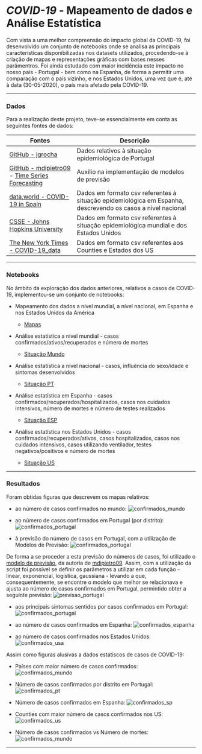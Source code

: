 # ***COVID-19*** - Mapeamento de dados e Análise Estatística

Com vista a uma melhor compreensão do impacto global da COVID-19, foi desenvolvido um conjunto de notebooks onde se analisa as principais características disponibilizadas nos datasets utilizados, procedendo-se à criação de mapas e representações gráficas com bases nesses parâmentros. Foi ainda estudado com maior incidência este impacto no nosso país - Portugal - bem como na Espanha, de forma a permitir uma comparação com o país vizinho, e nos Estados Unidos, uma vez que é, até à data (30-05-2020), o país mais afetado pela COVID-19.

---

### Dados
Para a realização deste projeto, teve-se essencialmente em conta as seguintes fontes de dados:

| Fontes  |  Descrição  |
| ------------------- | ------------------- |
|  [GitHub - jgrocha](https://github.com/jgrocha/covid-pt) |  Dados relativos à situação epidemiológica de Portugal |
|  [GitHub - mdipietro09](https://github.com/mdipietro09/DataScience_ArtificialIntelligence_Utils/blob/master/time_series/example_parametric_fit.ipynb) - [Time Series Forecasting](https://medium.com/analytics-vidhya/how-to-predict-when-the-covid-19-pandemic-will-stop-in-your-country-with-python-d6fbb2425a9f) |  Auxílio na implementação de modelos de previsão |
| [data.world - COVID-19 in Spain](https://data.world/liz-friedman/covid-19-in-spain)  | Dados em formato csv referentes à situação epidemiológica em Espanha, descrevendo os casos a nível nacional |
| [CSSE - Johns Hopkins University](https://github.com/CSSEGISandData/COVID-19/tree/master/csse_covid_19_data)  | Dados em formato csv referentes à situação epidemiológica mundial e dos Estados Unidos |
| [The New York Times - COVID-19_data](https://github.com/nytimes/covid-19-data)  | Dados em formato csv referentes aos Counties e Estados dos US  |

---

### Notebooks
No âmbito da exploração dos dados anteriores, relativos a casos de COVID-19, implementou-se um conjunto de notebooks:

- Mapeamento dos dados a nível mundial, a nível nacional, em Espanha e nos Estados Unidos da América
    - [Mapas](/COVID_19/dados_estatísticos/Mapas.ipynb)

- Análise estatística a nível mundial - casos confirmados/ativos/recuperados e número de mortes
    - [Situação Mundo](/COVID_19/dados_estatísticos/Situacao_Mundo.ipynb)

- Análise estatística a nível nacional - casos, influência do sexo/idade e sintomas desenvolvidos
    - [Situação PT](/COVID_19/dados_estatísticos/Situação_PT.ipynb)

- Análise estatística em Espanha - casos confirmados/recuperados/hospitalizados, casos nos cuidados intensivos, número de mortes e número de testes realizados
   - [Situação ESP](/COVID_19/dados_estatísticos/Situacao_SP.ipynb)

- Análise estatística nos Estados Unidos - casos confirmados/recuperados/ativos, casos hospitalizados, casos nos cuidados intensivos, casos utilizando ventilador, testes negativos/positivos e número de mortes
   - [Situação US](/COVID_19/dados_estatísticos/Situação_US.ipynb)

---

### Resultados
Foram obtidas figuras que descrevem os mapas relativos:

- ao número de casos confirmados no mundo:
![confirmados_mundo](/COVID_19/figuras/confirmados_mundo.png)

- ao número de casos confirmados em Portugal (por distrito):
![confirmados_portugal](/COVID_19/figuras/confirmados_distrito.png)

- à previsão do número de casos em Portugal, com a utilização de Modelos de Previsão:
![confirmados_portugal](/COVID_19/figuras/portugal_fit_model.png)

De forma a se proceder a esta previsão do números de casos, foi utilizado o [modelo de previsão](https://github.com/mdipietro09/DataScience_ArtificialIntelligence_Utils/blob/master/time_series/ts_utils.py), da autoria de [mdipietro09](https://github.com/mdipietro09).
Assim, com a utilização da script foi possível se definir os parâmetros a utilizar em cada função - linear, exponencial, logística, gaussiana - levando a que, consequentemente, se encontre o modelo que melhor se relacionava e ajusta ao número de casos confirmados em Portugal, permintido obter a seguinte previsão:
![previsao_portugal](/COVID_19/figuras/previsao_confirmados.png)

- aos principais sintomas sentidos por casos confirmados em Portugal:
![confirmados_portugal](/COVID_19/figuras/portugal_sintomas.png)

- ao número de casos confirmados em Espanha:
![confirmados_espanha](/COVID_19/figuras/confirmados_esp.png)

- ao número de casos confirmados nos Estados Unidos:
![confirmados_usa](/COVID_19/figuras/confirmados_usa.png)

Assim como figuras alusivas a dados estatíscos de casos de COVID-19:

- Países com maior número de casos confirmados:
![confirmados_mundo](/COVID_19/figuras/dados1_mundo.png)

- Número de casos confirmados por distrito em Portugal:
![confirmados_pt](/COVID_19/figuras/dados1_pt.png)

- Número de casos confirmados em Espanha:
![confirmados_sp](/COVID_19/figuras/dados1_esp.png)

- Counties com maior número de casos confirmados nos US:
![confirmados_us](/COVID_19/figuras/dados2_us.png)

- Número de casos confirmados vs Número de mortes:
![confirmados_mundo](/COVID_19/figuras/dados1_us.png)

---
